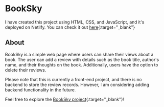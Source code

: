 # BookSky

I have created this project using HTML, CSS, and JavaScript, and it's deployed on Netlify. You can check it out [here](https://65b490408a9f9e5701efdbb0--booksky-mini-proj01.netlify.app/){:target="_blank"}

## About

BookSky is a simple web page where users can share their views about a book. The user can add a review with details such as the book title, author's name, and their thoughts on the book. Additionally, users have the option to delete their reviews. 

Please note that this is currently a front-end project, and there is no backend to store the review records. However, I am considering adding backend functionality in the future.

Feel free to explore the [BookSky project](https://65b490408a9f9e5701efdbb0--booksky-mini-proj01.netlify.app/){:target="_blank"}!


